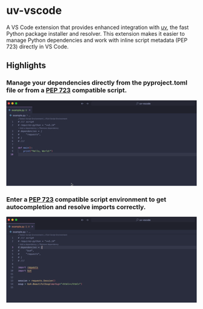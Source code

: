 # uv-vscode

A VS Code extension that provides enhanced integration with [uv](https://github.com/astral-sh/uv), the fast Python package installer and resolver. This extension makes it easier to manage Python dependencies and work with inline script metadata (PEP 723) directly in VS Code.

## Highlights

### Manage your dependencies directly from the pyproject.toml file or from a [PEP 723](https://peps.python.org/pep-0723/) compatible script.

![Manage your dependencies directly from the pyproject.toml file or from a PEP 723 compatible script.](https://raw.githubusercontent.com/karpetrosyan/uv-vscode/main/.github/add-remove-dependencies.gif)

### Enter a [PEP 723](https://peps.python.org/pep-0723/) compatible script environment to get autocompletion and resolve imports correctly.

![Enter a PEP 723 compatible script environment to get autocompletion and resolve imports correctly.](https://raw.githubusercontent.com/karpetrosyan/uv-vscode/main/.github/select-script-interpreter.gif)
